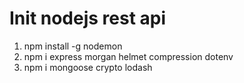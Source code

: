 # Init nodejs rest api 

1. npm install -g nodemon
2. npm i express morgan helmet compression dotenv  
3. npm i mongoose crypto lodash
